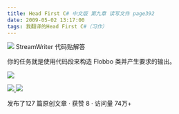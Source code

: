 ```yaml
---
title: Head First C# 中文版 第九章 读写文件 page392
date: 2009-05-02 13:17:00
tags: 我翻译的Head First C#（习作）
---
```

![](https://p-blog.csdn.net/images/p_blog_csdn_net/cuipengfei1/EntryImages/20090502/2009-05-02_11-59-07633768670336011272.jpg) StreamWriter  代码贴解答

你的任务就是使用代码段来构造  Flobbo  类并产生要求的输出。

![](https://p-blog.csdn.net/images/p_blog_csdn_net/cuipengfei1/EntryImages/20090502/2009-05-02_13-10-38.jpg)



[ ![](https://profile.csdnimg.cn/5/2/5/3_cuipengfei1)
![](https://g.csdnimg.cn/static/user-reg-year/1x/11.png)
](https://blog.csdn.net/cuipengfei1)



发布了127 篇原创文章  ·  获赞 8  ·  访问量 74万+

